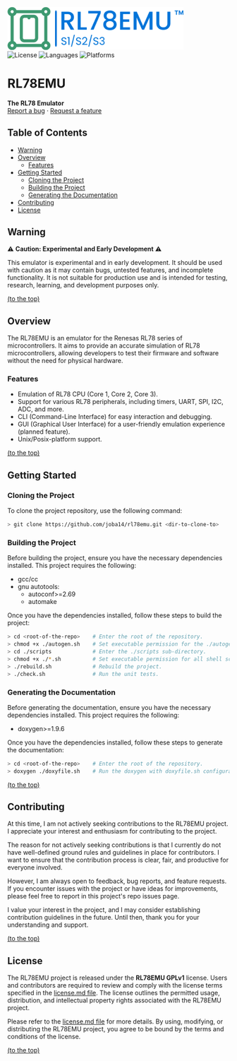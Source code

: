 
<a href="https://github.com/joba14/rl78emu"><img src="./logo.svg" alt="Logo" width="400"></a><br>
![License](https://img.shields.io/badge/license-RL78EMU_GPLv1-brightgreen.svg?style=for-the-badge)
![Languages](https://img.shields.io/badge/languages-C-brightgreen.svg?style=for-the-badge)
![Platforms](https://img.shields.io/badge/platforms-Linux-brightgreen.svg?style=for-the-badge)
<br>


# RL78EMU
**The RL78 Emulator**<br>[Report a bug](https://github.com/joba14/rl78emu/issues/new) · [Request a feature](https://github.com/joba14/rl78emu/issues/new)


## Table of Contents
- [Warning](#warning)
- [Overview](#overview)
	- [Features](#features)
- [Getting Started](#getting-started)
	- [Cloning the Project](#cloning-the-project)
	- [Building the Project](#building-the-project)
	- [Generating the Documentation](#generating-the-documentation)
- [Contributing](#contributing)
- [License](#license)


## Warning
⚠️ **Caution: Experimental and Early Development** ⚠️

This emulator is experimental and in early development. It should be used with caution as it may contain bugs, untested features, and incomplete functionality. It is not suitable for production use and is intended for testing, research, learning, and development purposes only.

[(to the top)](#rl78emu)


## Overview
The RL78EMU is an emulator for the Renesas RL78 series of microcontrollers. It aims to provide an accurate simulation of RL78 microcontrollers, allowing developers to test their firmware and software without the need for physical hardware.

### Features
- Emulation of RL78 CPU (Core 1, Core 2, Core 3).
- Support for various RL78 peripherals, including timers, UART, SPI, I2C, ADC, and more.
- CLI (Command-Line Interface) for easy interaction and debugging.
- GUI (Graphical User Interface) for a user-friendly emulation experience (planned feature).
- Unix/Posix-platform support.

[(to the top)](#rl78emu)


## Getting Started

### Cloning the Project
To clone the project repository, use the following command:
```sh
> git clone https://github.com/joba14/rl78emu.git <dir-to-clone-to>
```

### Building the Project
Before building the project, ensure you have the necessary dependencies installed. This project requires the following:
- gcc/cc
- gnu autotools:
	- autoconf>=2.69
	- automake

Once you have the dependencies installed, follow these steps to build the project:
```sh
> cd <root-of-the-repo>    # Enter the root of the repository.
> chmod +x ./autogen.sh    # Set executable permission for the ./autogen.sh script.
> cd ./scripts             # Enter the ./scripts sub-directory.
> chmod +x ./*.sh          # Set executable permission for all shell scripts in scripts dir.
> ./rebuild.sh             # Rebuild the project.
> ./check.sh               # Run the unit tests.
```

### Generating the Documentation
Before generating the documentation, ensure you have the necessary dependencies installed. This project requires the following:
- doxygen>=1.9.6

Once you have the dependencies installed, follow these steps to generate the documentation:
```sh
> cd <root-of-the-repo>    # Enter the root of the repository.
> doxygen ./doxyfile.sh    # Run the doxygen with doxyfile.sh configuration.
```

[(to the top)](#rl78emu)


## Contributing
At this time, I am not actively seeking contributions to the RL78EMU project. I appreciate your interest and enthusiasm for contributing to the project.

The reason for not actively seeking contributions is that I currently do not have well-defined ground rules and guidelines in place for contributors. I want to ensure that the contribution process is clear, fair, and productive for everyone involved.

However, I am always open to feedback, bug reports, and feature requests. If you encounter issues with the project or have ideas for improvements, please feel free to report in this project's repo issues page.

I value your interest in the project, and I may consider establishing contribution guidelines in the future. Until then, thank you for your understanding and support.

[(to the top)](#rl78emu)


## License
The RL78EMU project is released under the **RL78EMU GPLv1** license. Users and contributors are required to review and comply with the license terms specified in the [license.md file](./license.md). The license outlines the permitted usage, distribution, and intellectual property rights associated with the RL78EMU project.

Please refer to the [license.md file](./license.md) for more details. By using, modifying, or distributing the RL78EMU project, you agree to be bound by the terms and conditions of the license.

[(to the top)](#rl78emu)
